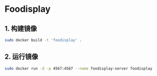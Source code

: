 # Foodisplay

## 1. 构建镜像

```sh
sudo docker build -t 'foodisplay' .
```

## 2. 运行镜像

```sh
sudo docker run -d -p 4567:4567 --name foodisplay-server foodisplay
```
